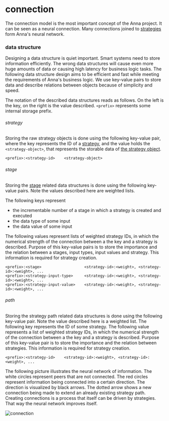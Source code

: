 # connection
The connection model is the most important concept of the Anna project. It can
be seen as a neural connection. Many connections joined to
[strategies](strategy.md) form Anna's neural network.

### data structure
Designing a data structure is quiet important. Smart systems need to store
information efficiently. The wrong data structures will cause even more huge
amounts of data or causing high latency for business logic tasks. The following
data structure design aims to be efficient and fast while meeting the
requirements of Anna's business logic. We use key-value pairs to store data and
describe relations between objects because of simplicity and speed.

The notation of the described data structures reads as follows. On the left is
the key, on the right is the value described. `<prefix>` represents some
internal storage prefix.

###### strategy
Storing the raw strategy objects is done using the following key-value pair,
where the key represents the ID of a [strategy](strategy.md), and the value
holds the `<strategy-object>`, that represents the storable data of [the
strategy object](https://godoc.org/github.com/xh3b4sd/anna/spec#Strategy).

```
<prefix>:<strategy-id>    <strategy-object>
```

###### stage
Storing the [stage](stage.md) related data structures is done using the
following key-value pairs. Note the values described here are weighted lists.

The following keys represent
- the incrementable number of a stage in which a strategy is created and executed
- the data type of some input
- the data value of some input

The following values represent lists of weighted strategy IDs, in which the
numerical strength of the connection between a the key and a strategy is
described. Purpose of this key-value pairs is to store the importance and the
relation between a stages, input types, input values and strategy. This
information is required for strategy creation.

```
<prefix>:<stage>                   <strategy-id>:<weight>, <strategy-id>:<weight>, ...
<prefix>:<strategy-input-type>     <strategy-id>:<weight>, <strategy-id>:<weight>, ...
<prefix>:<strategy-input-value>    <strategy-id>:<weight>, <strategy-id>:<weight>, ...
```

###### path
Storing the strategy path related data structures is done using the following
key-value pair. Note the value described here is a weighted list. The following
key represents the ID of some strategy. The following value represents a list
of weighted strategy IDs, in which the numerical strength of the connection
between a the key and a strategy is described. Purpose of this key-value pair
is to store the importance and the relation between strategies. This
information is required for strategy creation.

```
<prefix>:<strategy-id>    <strategy-id>:<weight>, <strategy-id>:<weight>, ...
```

The following picture illustrates the neural network of information. The white
circles represent peers that are not connected. The red circles represent
information being connected into a certain direction. The direction is
visualized by black arrows. The dotted arrow shows a new connection being made
to extend an already existing strategy path. Creating connections is a process
that itself can be driven by strategies. That way the neural network improves
itself.

![connection](image/connection.png)
